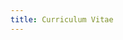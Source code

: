 ```yaml
---
title: Curriculum Vitae
---
```


<CurriculumVitaeLayout>
<template #summary>

# Antonio Gonzalez Gea

- Frontend Lead en [Zapp Studio][zapp-studio]
- Creador de [Huezzle][huezzle]
- Contribuidor activo en [bashunit][bashunit] y [Gacela][gacela]

Desarrollador full stack con más de 10 años de experiencia,
apasionado por la programación desde joven y dedicado al aprendizaje continuo y la enseñanza de buenas prácticas.
Exploro la impresión 3D, fusionando creatividad y habilidades técnicas.

</template>
<template #contact>

## Contacto

- [dev@antonio.gg][mailto]
- [antonio.gg][home-page]
- [linkedin.com/in/agg-dev][linkedin]
- [github.com/antonio-gg-dev][github]
- [printables.com/@Katarn][printables]

</template>
<template #experience>

## Experiencia

### Frontend Lead _- [Zapp Studio][zapp-studio]_

Abril 2023 - Actualidad _(8 meses)_

- Desarrollo integral de múltiples aplicaciones web, aplicando metodologías como TDD, DDD y Arquitectura Hexagonal,
  y utilizando tecnologías como TypeScript, Sass, Vue.js, Angular y Node.js entre muchas otras.
- Mentoría a los equipos de desarrollo en buenas prácticas de desarrollo de software y principios SOLID,
  fomentando la calidad y eficiencia del código.

### CTO _- [LEVERADE][leverade]_

Mayo 2015 - Abril 2023 _(8 años)_

- Impulso al equipo de desarrollo y de producto en nuevas buenas prácticas y metodologías entre las cuales se
  encuentran TDD, XP, Scrum, SOLID, Arquitectura Hexagonal, DDD y CQRS.
- Migración de todos los servicios a un sistema redistribuido, con alta disponibilidad y escalabilidad horizontal.
- Diseño y desarrollo del API Rest de gestión federativa con la que se integran webs y plataformas de cientos de
  clientes y colaboradores.
- Diseño y desarrollo de múltiples PWA con tecnologías como TypeScript, TailwindCSS, React.js y Vue.js.

### Software Developer _- [LEVERADE][leverade]_

Marzo 2014 - Mayo 2015 _(1 año)_

- Rediseño y desarrollo de la plataforma de gestión competitiva, arbitral y licencias con tecnologías como Bootstrap,
  Laravel y jQuery.

### Software Developer _- [Convega][convega]_

Marzo 2014 - Mayo 2015 _(1 año)_

- Migración de varias webs para el cumplimiento de las Web Content Accessibility Guidelines.

</template>
<template #projects>

## Proyectos

### bashunit

bashunit es un framework de testing para scripts de Bash.
Contribuyo activamente en la planificación, documentación y desarrollo del proyecto.

- [bashunit.typeddevs.com][bashunit] _(documentación)_
- [github.com/TypedDevs/bashunit](https://github.com/TypedDevs/bashunit) _(código fuente)_
- [twitter.com/bashunit](https://twitter.com/bashunit) _(cuenta oficial de X)_

### Huezzle

Juego de rompecabezas que son generados de forma procedural
para que cada día todos los jugadores se enfrenten al mismo reto.

Proyecto realizado en solitario desde la concepción de la idea hasta la publicación.
Cuenta con una media de 100 jugadores diarios.

- [huezzle.antonio.gg][huezzle] _(juega ahora)_
- [github.com/antonio-gg-dev/Huezzle](https://github.com/antonio-gg-dev/Huezzle) _(código fuente)_
- [twitter.com/huezzle](https://twitter.com/huezzle) _(cuenta oficial de X)_

### Gacela

Framework para crear aplicaciones PHP modulares, facilitando la comunicación entre módulos y permitiendo su integración
con otros frameworks como Laravel o Symfony.

Contribuyo activamente en Gacela, especialmente en el desarrollo de su módulo de rutas.

- [gacela-project.com][gacela] _(documentación)_
- [github.com/gacela-project](https://github.com/gacela-project) _(código fuente)_
- [twitter.com/gacela_project](https://twitter.com/gacela_project) _(cuenta oficial de X)_

</template>
<template #education>

## Educación

### Desarrollo de Aplicaciones Multiplataforma

**Ciclo Formativo de Grado Superior** _- IES Ingeniero de la Cierva_
\
2012 - 2014 _(2 años)_

### Desarrollo de Aplicaciones Multiplataforma

**Administración de Sistemas Informáticos y Redes** _- IES Las Espeñetas_
\
2008 - 2010 _(2 años)_

</template>
<template #languages>

## Idiomas

- Spanish _(Nativo)_
- English _(Profesional)_

</template>
<template #skills>

## Habilidades

- Adobe Illustrator
- Adobe Photoshop
- Agile
- Arquitectura de Software
- Arquitectura Hexagonal
- Autodesk Fusion 360
- Bash
- bashunit
- Bitbucket
- Bootstrap
- CI/CD
- CRUD
- CSS
- DDD
- Desarrollo de Software
- DevOps
- Docker
- Express.js
- Extreme Programming
- Figma
- Gestión de Proyectos
- Git
- GitHub
- Google Cloud
- HTML
- Impresión 3D
- JavaScript
- Jest
- JIRA
- Laravel
- Linux
- Microfrontends
- Microservicios
- MySQL
- Next.js
- Node.js
- Nuxt.js
- PHP
- PhpStorm
- PHPUnit
- Prototipado 3D
- Prusa
- PrusaSlicer
- Python
- React.js
- RESTful
- Sass
- Scrum
- SCSS
- SOLID
- Storybook
- Supabase
- Tailwind CSS
- TDD
- TypeScript
- Ubuntu
- VitePress
- Vue.js

</template>
</CurriculumVitaeLayout>

[mailto]: mailto:dev@antonio.gg
[home-page]: https://antonio.gg/
[linkedin]: https://www.linkedin.com/in/agg-dev/
[github]: https://github.com/antonio-gg-dev/
[printables]: https://www.printables.com/@Katarn
[zapp-studio]: https://zapp-studio.com/
[huezzle]: https://huezzle.antonio.gg/
[bashunit]: https://bashunit.typeddevs.com/
[gacela]: https://gacela-project.com/
[leverade]: https://leverade.com/
[convega]: https://www.convega.com/

<script lang="ts" setup>
import CurriculumVitaeLayout from '@/layouts/CurriculumVitaeLayout/CurriculumVitaeLayout.vue'
</script>

